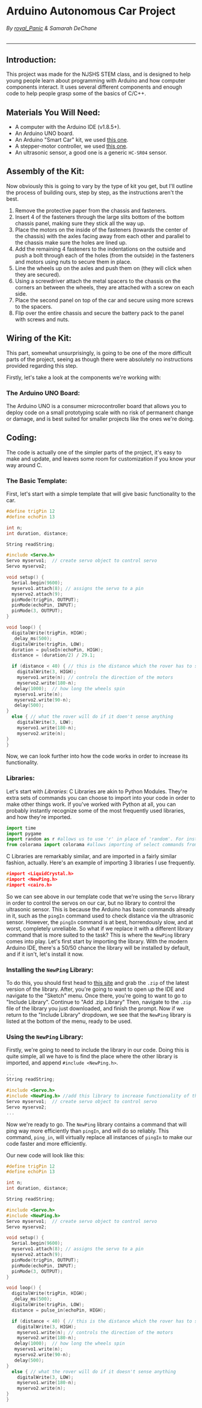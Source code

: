 # Arduino Autonomous Car Project
###### By [royal_Panic](https://github.com/royalPanic) & Samarah DeChane
---
## Introduction:
This project was made for the NJSHS STEM class, and is designed to help young people learn about programming with Arduino and how computer components interact. It uses several different components and enough code to help people grasp some of the basics of C/C++.

## Materials You Will Need:
* A computer with the Arduino IDE (v1.8.5+).
* An Arduino UNO board.
* An Arduino "Smart Car" kit, we used [this one](https://www.amazon.com/gp/product/B07F6Z38WM).
* A stepper-motor controller, we used [this one](https://www.amazon.com/gp/product/B01H6VMEFY).
* An ultrasonic sensor, a good one is a generic `HC-SR04` sensor.

## Assembly of the Kit:
Now obviously this is going to vary by the type of kit you get, but I'll outline the process of building ours, step by step, as the instructions aren't the best.

1. Remove the protective paper from the chassis and fasteners.
2. Insert 4 of the fasteners through the large slits bottom of the bottom chassis panel, making sure they stick all the way up.
3. Place the motors on the inside of the fasteners (towards the center of the chassis) with the axles facing away from each other and parallel to the chassis make sure the holes are lined up.
4. Add the remaining 4 fasteners to the indentations on the outside and push a bolt through each of the holes (from the outside) in the fasteners and motors using nuts to secure them in place.
5. Line the wheels up on the axles and push them on (they will click when they are secured).
6. Using a screwdriver attach the metal spacers to the chassis on the corners an between the wheels, they are attached with a screw on each side.
7. Place the second panel on top of the car and secure using more screws to the spacers.
8. Flip over the entire chassis and secure the battery pack to the panel with screws and nuts.

## Wiring of the Kit:
This part, somewhat unsurprisingly, is going to be one of the more difficult parts of the project, seeing as though there were absolutely no instructions provided regarding this step.

Firstly, let's take a look at the components we're working with:
### The Arduino UNO Board:
The Arduino UNO is a consumer microcontroller board that allows you to deploy code on a small prototyping scale with no risk of permanent change or damage, and is best suited for smaller projects like the ones we're doing.

## Coding:
The code is actually one of the simpler parts of the project, it's easy to make and update, and leaves some room for customization if you know your way around C.

### The Basic Template:
First, let's start with a simple template that will give basic functionality to the car.
```c++
#define trigPin 12
#define echoPin 13

int n;
int duration, distance;

String readString;

#include <Servo.h>
Servo myservo1;  // create servo object to control servo
Servo myservo2;

void setup() {
  Serial.begin(9600);
  myservo1.attach(8); // assigns the servo to a pin
  myservo2.attach(9);
  pinMode(trigPin, OUTPUT);
  pinMode(echoPin, INPUT);
  pinMode(3, OUTPUT);
}

void loop() {
  digitalWrite(trigPin, HIGH);
  _delay_ms(500);
  digitalWrite(trigPin, LOW);
  duration = pulseIn(echoPin, HIGH);
  distance = (duration/2) / 29.1;

  if (distance < 40) { // this is the distance which the rover has to stop
    digitalWrite(3, HIGH);
    myservo1.write(n); // controls the direction of the motors
    myservo2.write(180-n);
   delay(1000);  // how long the wheels spin
   myservo1.write(n);
   myservo2.write(90-n);
   delay(500);
}
  else { // what the rover will do if it doen't sense anything
    digitalWrite(3, LOW);
    myservo1.write(180-n);
    myservo2.write(n);
}
}
```
Now, we can look further into how the code works in order to increase its functionality.

### Libraries:
Let's start with *Libraries*:
C Libraries are akin to Python Modules. They're extra sets of commands you can choose to import into your code in order to make other things work. If you've worked with Python at all, you can probably instantly recognize some of the most frequently used libraries, and how they're imported.
```Python
import time
import pygame
import random as r #allows us to use 'r' in place of 'random'. For instance, `random.randint(1,10)` becomes `r.randint(1,10)`.
from colorama import colorama #allows importing of select commands from a large module.
```
C Libraries are remarkably similar, and are imported in a fairly similar fashion, actually. Here's an example of importing 3 libraries I use frequently.
```c++
#import <LiquidCrystal.h>
#import <NewPing.h>
#import <cairo.h>
```
So we can see above in our template code that we're using the `Servo` library in order to control the servos on our car, but no library to control the ultrasonic sensor. This is because the Arduino has basic commands already in it, such as the `pingIn` command used to check distance via the ultrasonic sensor. However, the `pingIn` command is at best, horrendously slow, and at worst, completely unreliable. So what if we replace it with a different library command that is more suited to the task? This is where the `NewPing` library comes into play. Let's first start by importing the library. With the modern Arduino IDE, there's a 50/50 chance the library will be installed by default, and if it isn't, let's install it now.

### Installing the `NewPing` Library:
To do this, you should first head to [this site](https://bitbucket.org/teckel12/arduino-new-ping/downloads/) and grab the `.zip` of the latest version of the library. After, you're going to want to open up the IDE and navigate to the "Sketch" menu. Once there, you're going to want to go to "Include Library". Continue to "Add .zip Library" Then, navigate to the `.zip` file of the library you just downloaded, and finish the prompt. Now if we return to the "Include Library" dropdown, we see that the `NewPing` library is listed at the bottom of the menu, ready to be used.

### Using the `NewPing` Library:
Firstly, we're going to need to include the library in our code. Doing this is quite simple, all we have to is find the place where the other library is imported, and append `#include <NewPing.h>`.
```c++
...
String readString;

#include <Servo.h>
#include <NewPing.h> //add this library to increase functionality of the ultrasonic sensor
Servo myservo1;  // create servo object to control servo
Servo myservo2;
...
```
Now we're ready to go. The `NewPing` library contains a command that will ping way more efficiently than `pingIn`, and will do so reliably. This command, `ping_in`, will virtually replace all instances of `pingIn` to make our code faster and more efficiently.

Our new code will look like this:
```c++
#define trigPin 12
#define echoPin 13

int n;
int duration, distance;

String readString;

#include <Servo.h>
#include <NewPing.h>
Servo myservo1;  // create servo object to control servo
Servo myservo2;

void setup() {
  Serial.begin(9600);
  myservo1.attach(8); // assigns the servo to a pin
  myservo2.attach(9);
  pinMode(trigPin, OUTPUT);
  pinMode(echoPin, INPUT);
  pinMode(3, OUTPUT);
}

void loop() {
  digitalWrite(trigPin, HIGH);
  _delay_ms(500);
  digitalWrite(trigPin, LOW);
  distance = pulse_in(echoPin, HIGH);

  if (distance < 40) { // this is the distance which the rover has to stop
    digitalWrite(3, HIGH);
    myservo1.write(n); // controls the direction of the motors
    myservo2.write(180-n);
   delay(1000);  // how long the wheels spin
   myservo1.write(n);
   myservo2.write(90-n);
   delay(500);
}
  else { // what the rover will do if it doesn't sense anything
    digitalWrite(3, LOW);
    myservo1.write(180-n);
    myservo2.write(n);
}
}
```
